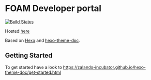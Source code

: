 # FOAM Developer portal

[![Build Status](https://travis-ci.org/f-o-a-m/foam.developer.svg?branch=master)](https://travis-ci.org/f-o-a-m/foam.developer)

Hosted [here](http://f-o-a-m.github.io/foam.developer/)

Based on [Hexo](https://hexo.io) and [hexo-theme-doc](https://github.com/zalando-incubator/hexo-theme-doc).   

## Getting Started

To get started have a look to https://zalando-incubator.github.io/hexo-theme-doc/get-started.html

